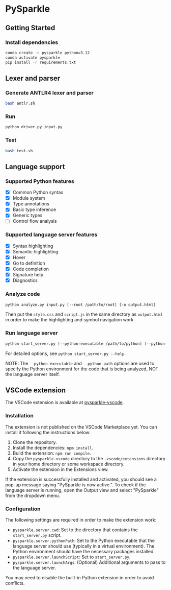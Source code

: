 # PySparkle

## Getting Started

### Install dependencies

```sh
conda create -n pysparkle python=3.12
conda activate pysparkle
pip install -r requirements.txt
```

## Lexer and parser

### Generate ANTLR4 lexer and parser

```sh
bash antlr.sh
```

### Run

```sh
python driver.py input.py
```

### Test

```sh
bash test.sh
```

## Language support

### Supported Python features

- [x] Common Python syntax
- [x] Module system
- [x] Type annotations
- [x] Basic type inference
- [x] Generic types
- [ ] Control flow analysis

### Supported language server features

- [x] Syntax highlighting
- [x] Semantic highlighting
- [x] Hover
- [x] Go to definition
- [x] Code completion
- [x] Signature help
- [x] Diagnostics

### Analyze code

```sh
python analyze.py input.py [--root /path/to/root] [-o output.html]
```

Then put the `style.css` and `script.js` in the same directory as `output.html` in order to make the highlighting and symbol navigation work.

### Run language server

```sh
python start_server.py [--python-executable /path/to/python] [--python-path /path/to/packages ...] [options...]
```

For detailed options, see `python start_server.py --help`.

NOTE: The `--python-executable` and `--python-path` options are used to specify the Python environment for the code that is being analyzed, NOT the language server itself.

## VSCode extension

The VSCode extension is available at [pysparkle-vscode](https://github.com/hotwords123/pysparkle-vscode).

### Installation

The extension is not published on the VSCode Marketplace yet. You can install it following the instructions below:

1. Clone the repository.
2. Install the dependencies: `npm install`.
3. Build the extension: `npm run compile`.
4. Copy the `pysparkle-vscode` directory to the `.vscode/extensions` directory in your home directory or some workspace directory.
5. Activate the extension in the Extensions view.

If the extension is successfully installed and activated, you should see a pop-up message saying "PySparkle is now active.". To check if the language server is running, open the Output view and select "PySparkle" from the dropdown menu.

### Configuration

The following settings are required in order to make the extension work:

- `pysparkle.server.cwd`: Set to the directory that contains the `start_server.py` script.
- `pysparkle.server.pythonPath`: Set to the Python executable that the language server should use (typically in a virtual environment). The Python environment should have the necessary packages installed.
- `pysparkle.server.launchScript`: Set to `start_server.py`.
- `pysparkle.server.launchArgs`: (Optional) Additional arguments to pass to the language server.

You may need to disable the built-in Python extension in order to avoid conflicts.
